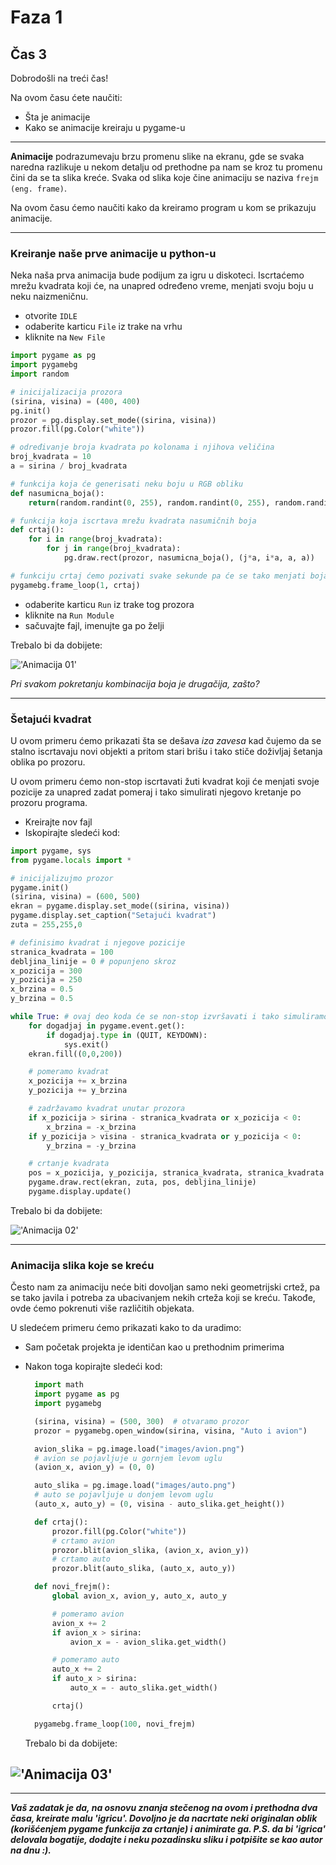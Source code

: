 # Faza 1

## Čas 3

Dobrodošli na treći čas!

Na ovom času ćete naučiti:

- Šta je animacije
- Kako se animacije kreiraju u pygame-u

---

**Animacije** podrazumevaju brzu promenu slike na ekranu, gde se svaka naredna razlikuje u nekom detalju od prethodne pa nam se kroz tu promenu čini da se ta slika kreće. Svaka od slika koje čine animaciju se naziva `frejm (eng. frame)`.

Na ovom času ćemo naučiti kako da kreiramo program u kom se prikazuju animacije.

---

### Kreiranje naše prve animacije u python-u

Neka naša prva animacija bude podijum za igru u diskoteci. Iscrtaćemo mrežu kvadrata koji će, na unapred određeno vreme, menjati svoju boju u neku naizmeničnu.

- otvorite `IDLE`
- odaberite karticu `File` iz trake na vrhu
- kliknite na `New File`

```python
import pygame as pg
import pygamebg
import random

# inicijalizacija prozora
(sirina, visina) = (400, 400)
pg.init()
prozor = pg.display.set_mode((sirina, visina))
prozor.fill(pg.Color("white"))

# određivanje broja kvadrata po kolonama i njihova veličina
broj_kvadrata = 10
a = sirina / broj_kvadrata

# funkcija koja će generisati neku boju u RGB obliku
def nasumicna_boja():
    return(random.randint(0, 255), random.randint(0, 255), random.randint(0, 255))

# funkcija koja iscrtava mrežu kvadrata nasumičnih boja
def crtaj():
    for i in range(broj_kvadrata):
        for j in range(broj_kvadrata):
            pg.draw.rect(prozor, nasumicna_boja(), (j*a, i*a, a, a))

# funkciju crtaj ćemo pozivati svake sekunde pa će se tako menjati boja kvadrata
pygamebg.frame_loop(1, crtaj)
```

- odaberite karticu `Run` iz trake tog prozora
- kliknite na `Run Module`
- sačuvajte fajl, imenujte ga po želji

Trebalo bi da dobijete:

!['Animacija 01'](./images/animacija01.jpg)

_Pri svakom pokretanju kombinacija boja je drugačija, zašto?_

---

### Šetajući kvadrat

U ovom primeru ćemo prikazati šta se dešava _iza zavesa_ kad čujemo da se stalno iscrtavaju novi objekti a pritom stari brišu i tako stiče doživljaj šetanja oblika po prozoru.

U ovom primeru ćemo non-stop iscrtavati žuti kvadrat koji će menjati svoje pozicije za unapred zadat pomeraj i tako simulirati njegovo kretanje po prozoru programa.

- Kreirajte nov fajl
- Iskopirajte sledeći kod:

```python
import pygame, sys
from pygame.locals import *

# inicijalizujmo prozor
pygame.init()
(sirina, visina) = (600, 500)
ekran = pygame.display.set_mode((sirina, visina))
pygame.display.set_caption("Setajući kvadrat")
zuta = 255,255,0

# definisimo kvadrat i njegove pozicije
stranica_kvadrata = 100
debljina_linije = 0 # popunjeno skroz
x_pozicija = 300
y_pozicija = 250
x_brzina = 0.5
y_brzina = 0.5

while True: # ovaj deo koda će se non-stop izvršavati i tako simuliramo animaciju
    for dogadjaj in pygame.event.get():
        if dogadjaj.type in (QUIT, KEYDOWN):
            sys.exit()
    ekran.fill((0,0,200))

    # pomeramo kvadrat
    x_pozicija += x_brzina
    y_pozicija += y_brzina

    # zadržavamo kvadrat unutar prozora
    if x_pozicija > sirina - stranica_kvadrata or x_pozicija < 0:
        x_brzina = -x_brzina
    if y_pozicija > visina - stranica_kvadrata or y_pozicija < 0:
        y_brzina = -y_brzina

    # crtanje kvadrata
    pos = x_pozicija, y_pozicija, stranica_kvadrata, stranica_kvadrata
    pygame.draw.rect(ekran, zuta, pos, debljina_linije)
    pygame.display.update()
```

Trebalo bi da dobijete:

!['Animacija 02'](./images/animacija02.jpg)

---

### Animacija slika koje se kreću

Često nam za animaciju neće biti dovoljan samo neki geometrijski crtež, pa se tako javila i potreba za ubacivanjem nekih crteža koji se kreću. Takođe, ovde ćemo pokrenuti više različitih objekata.

U sledećem primeru ćemo prikazati kako to da uradimo:

- Sam početak projekta je identičan kao u prethodnim primerima
- Nakon toga kopirajte sledeći kod:

  ```python
    import math
    import pygame as pg
    import pygamebg

    (sirina, visina) = (500, 300)  # otvaramo prozor
    prozor = pygamebg.open_window(sirina, visina, "Auto i avion")

    avion_slika = pg.image.load("images/avion.png")
    # avion se pojavljuje u gornjem levom uglu
    (avion_x, avion_y) = (0, 0)

    auto_slika = pg.image.load("images/auto.png")
    # auto se pojavljuje u donjem levom uglu
    (auto_x, auto_y) = (0, visina - auto_slika.get_height())

    def crtaj():
        prozor.fill(pg.Color("white"))
        # crtamo avion
        prozor.blit(avion_slika, (avion_x, avion_y))
        # crtamo auto
        prozor.blit(auto_slika, (auto_x, auto_y))

    def novi_frejm():
        global avion_x, avion_y, auto_x, auto_y

        # pomeramo avion
        avion_x += 2
        if avion_x > sirina:
            avion_x = - avion_slika.get_width()

        # pomeramo auto
        auto_x += 2
        if auto_x > sirina:
            auto_x = - auto_slika.get_width()

        crtaj()

    pygamebg.frame_loop(100, novi_frejm)
  ```

  Trebalo bi da dobijete:

## !['Animacija 03'](./images/animacija03.jpg)

---

**_Vaš zadatak je da, na osnovu znanja stečenog na ovom i prethodna dva časa, kreirate malu 'igricu'. Dovoljno je da nacrtate neki originalan oblik (korišćenjem pygame funkcija za crtanje) i animirate ga. P.S. da bi 'igrica' delovala bogatije, dodajte i neku pozadinsku sliku i potpišite se kao autor na dnu :)._**
